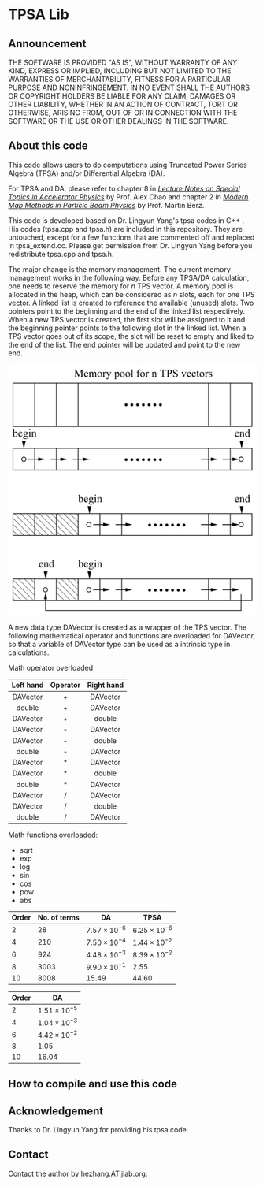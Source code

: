 # TPSA Lib

## Announcement

THE SOFTWARE IS PROVIDED "AS IS", WITHOUT WARRANTY OF ANY KIND, EXPRESS OR IMPLIED, INCLUDING BUT NOT LIMITED TO THE WARRANTIES OF MERCHANTABILITY, FITNESS FOR A PARTICULAR PURPOSE AND NONINFRINGEMENT. IN NO EVENT SHALL THE AUTHORS OR COPYRIGHT HOLDERS BE LIABLE FOR ANY CLAIM, DAMAGES OR OTHER LIABILITY, WHETHER IN AN ACTION OF CONTRACT, TORT OR OTHERWISE, ARISING FROM, OUT OF OR IN CONNECTION WITH THE SOFTWARE OR THE USE OR OTHER DEALINGS IN THE SOFTWARE.

## About this code

This code allows users to do computations using Truncated Power Series Algebra (TPSA) and/or Differential Algebra (DA). 



For TPSA and DA, please refer to chapter 8 in [*Lecture Notes on Special Topics in Accelerator Physics*](http://inspirehep.net/record/595287/files/slac-pub-9574.pdf)  by  Prof. Alex Chao  and chapter 2 in [*Modern Map Methods in Particle Beam Physics*](http://bt.pa.msu.edu/cgi-bin/display.pl?name=AIEP108book) by Prof. Martin Berz. 



This code is developed based on Dr. Lingyun Yang's tpsa codes in C++ . His codes (tpsa.cpp and tpsa.h) are included in this repository. They are untouched, except for a few functions that are commented off and replaced in tpsa_extend.cc. Please get permission from Dr. Lingyun Yang before you redistribute tpsa.cpp and tpsa.h.



The major change is the memory management. The current memory management works in the following way. Before any TPSA/DA calculation, one needs to reserve the memory for $n$ TPS vector. A memory pool is allocated in the heap, which can be considered as $n$ slots, each for one TPS vector. A linked list is created to reference the  available (unused) slots. Two pointers point to the beginning and the end of the linked list respectively. When a new TPS vector is created, the first slot will be assigned to it and the beginning pointer points to the  following slot in the linked list. When a TPS vector goes out of its scope, the slot will be reset to empty and liked to the end of the list. The end pointer will be updated and point to the new end.  

![Memory management](doc/tpsa_memory_management.png)



A new data type DAVector is created as a wrapper of the TPS vector. The following mathematical operator and functions are overloaded for DAVector, so that a variable of DAVector type can be used as a intrinsic type in calculations. 



Math operator overloaded

| Left hand | Operator | Right hand |
| :-------: | :------: | :--------: |
| DAVector  |    +     |  DAVector  |
|  double   |    +     |  DAVector  |
| DAVector  |    +     |   double   |
| DAVector  |    -     |  DAVector  |
| DAVector  |    -     |   double   |
|  double   |    -     |  DAVector  |
| DAVector  |    *     |  DAVector  |
| DAVector  |    *     |   double   |
|  double   |    *     |  DAVector  |
| DAVector  |    /     |  DAVector  |
| DAVector  |    /     |   double   |
|  double   |    /     |  DAVector  |

Math functions overloaded:

- sqrt
- exp
- log
- sin
- cos
- pow
- abs




| Order | No. of terms | DA                    | TPSA                 |
| ----- | ------------ | --------------------- | -------------------- |
| 2     | 28           | $7.57\times 10^{-6}$  | $6.25\times 10^{-6}$ |
| 4     | 210          | $7.50\times 10^{-4}$  | $1.44\times 10^{-2}$ |
| 6     | 924          | $4.48 \times 10^{-3}$ | $8.39\times 10^{-2}$ |
| 8     | 3003         | $9.90 \times 10^{-1}$ | $2.55$               |
| 10    | 8008         | $15.49$               | $44.60$              |



| Order | DA                   |
| ----- | -------------------- |
| 2     | $1.51\times 10^{-5}$ |
| 4     | $1.04\times 10^{-3}$ |
| 6     | $4.42\times 10^{-2}$ |
| 8     | $1.05$               |
| 10    | $16.04$              |



## How to compile and use this code



## Acknowledgement

Thanks to Dr. Lingyun Yang for providing his tpsa code. 

## Contact

Contact the author by hezhang.AT.jlab.org. 

